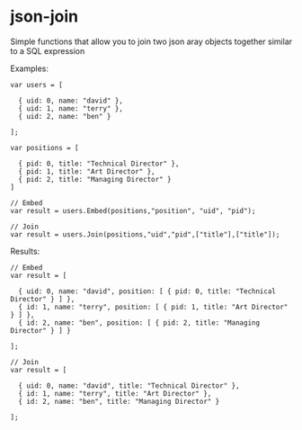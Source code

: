 json-join
=========

Simple functions that allow you to join two json aray objects together similar to a SQL expression

Examples:
```
var users = [

  { uid: 0, name: "david" },
  { uid: 1, name: "terry" },
  { uid: 2, name: "ben" }
  
];

var positions = [

  { pid: 0, title: "Technical Director" },
  { pid: 1, title: "Art Director" },
  { pid: 2, title: "Managing Director" }
]

// Embed
var result = users.Embed(positions,"position", "uid", "pid");

// Join
var result = users.Join(positions,"uid","pid",["title"],["title"]);
```

Results:
```
// Embed
var result = [

  { uid: 0, name: "david", position: [ { pid: 0, title: "Technical Director" } ] },
  { id: 1, name: "terry", position: [ { pid: 1, title: "Art Director" } ] },
  { id: 2, name: "ben", position: [ { pid: 2, title: "Managing Director" } ] }
  
];

// Join
var result = [

  { uid: 0, name: "david", title: "Technical Director" },
  { id: 1, name: "terry", title: "Art Director" },
  { id: 2, name: "ben", title: "Managing Director" }
  
];
```
